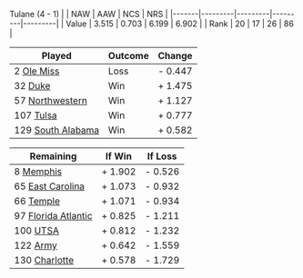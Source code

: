 Tulane (4 - 1)
|       |   NAW   |   AAW   |   NCS   |   NRS   |
|-------|---------|---------|---------|---------|
| Value |   3.515 |   0.703 |   6.199 |   6.902 |
| Rank  |      20 |      17 |      26 |      86 |

| Played                    | Outcome    |  Change  |
|---------------------------|------------|----------|
|   2 [Ole Miss              ](OleMiss)| Loss       | -  0.447 |
|  32 [Duke                  ](Duke)| Win        | +  1.475 |
|  57 [Northwestern          ](Northwestern)| Win        | +  1.127 |
| 107 [Tulsa                 ](Tulsa)| Win        | +  0.777 |
| 129 [South Alabama         ](SouthAlabama)| Win        | +  0.582 |

| Remaining                 |  If Win  |  If Loss |
|---------------------------|----------|----------|
|   8 [Memphis               ](Memphis)| +  1.902 | -  0.526 |
|  65 [East Carolina         ](EastCarolina)| +  1.073 | -  0.932 |
|  66 [Temple                ](Temple)| +  1.071 | -  0.934 |
|  97 [Florida Atlantic      ](FloridaAtlantic)| +  0.825 | -  1.211 |
| 100 [UTSA                  ](UTSA)| +  0.812 | -  1.232 |
| 122 [Army                  ](Army)| +  0.642 | -  1.559 |
| 130 [Charlotte             ](Charlotte)| +  0.578 | -  1.729 |

